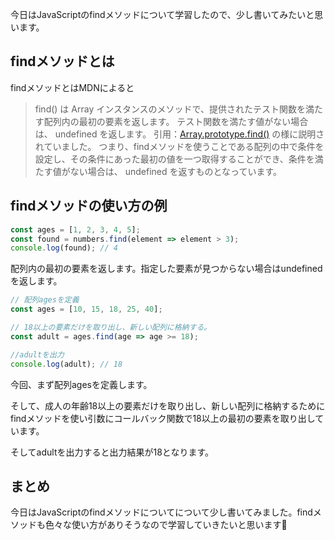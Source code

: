 

今日はJavaScriptのfindメソッドについて学習したので、少し書いてみたいと思います。

## findメソッドとは
findメソッドとはMDNによると
> find() は Array インスタンスのメソッドで、提供されたテスト関数を満たす配列内の最初の要素を返します。 テスト関数を満たす値がない場合は、 undefined を返します。
> 引用：[Array.prototype.find()](https://developer.mozilla.org/ja/docs/Web/JavaScript/Reference/Global_Objects/Array/find)
の様に説明されていました。
つまり、findメソッドを使うことである配列の中で条件を設定し、その条件にあった最初の値を一つ取得することができ、条件を満たす値がない場合は、 undefined を返すものとなっています。

## findメソッドの使い方の例

```js
const ages = [1, 2, 3, 4, 5];
const found = numbers.find(element => element > 3);
console.log(found); // 4
```
配列内の最初の要素を返します。指定した要素が見つからない場合はundefinedを返します。
```js
// 配列agesを定義
const ages = [10, 15, 18, 25, 40];

// 18以上の要素だけを取り出し、新しい配列に格納する。
const adult = ages.find(age => age >= 18); 

//adultを出力
console.log(adult); // 18
```
今回、まず配列agesを定義します。

そして、成人の年齢18以上の要素だけを取り出し、新しい配列に格納するためにfindメソッドを使い引数にコールバック関数で18以上の最初の要素を取り出しています。

そしてadultを出力すると出力結果が18となります。

## まとめ
今日はJavaScriptのfindメソッドについてについて少し書いてみました。findメソッドも色々な使い方がありそうなので学習していきたいと思います🏃
